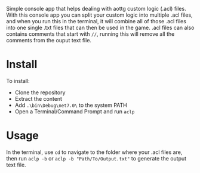 Simple console app that helps dealing with aottg custom logic (.acl) files.
With this console app you can split your custom logic into multiple .acl files, and
when you run this in the terminal, it will combine all of those .acl files into one
single .txt files that can then be used in the game.
.acl files can also contains comments that start with `//`, running this will remove
all the comments from the ouput text file.

# Install

To install:

- Clone the repository
- Extract the content
- Add `.\bin\Debug\net7.0\` to the system PATH
- Open a Terminal/Command Prompt and run `aclp`

# Usage

In the terminal, use `cd` to navigate to the folder where your .acl files are,
then run `aclp -b` or `aclp -b "Path/To/Output.txt"` to generate the output text file.
